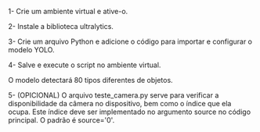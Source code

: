 1- Crie um ambiente virtual e ative-o.

2- Instale a biblioteca ultralytics.

3- Crie um arquivo Python e adicione o código para importar e configurar o modelo YOLO.

4- Salve e execute o script no ambiente virtual.

O modelo detectará 80 tipos diferentes de objetos.


5- (OPICIONAL) O arquivo teste_camera.py serve para verificar a disponibilidade da câmera no dispositivo, bem como o índice que ela ocupa.
Este índice deve ser implementado no argumento source no código principal. O padrão é source='0'.

